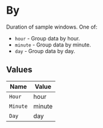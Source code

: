 # By

Duration of sample windows. One of:
  * `hour` - Group data by hour.
  * `minute` - Group data by minute.
  * `day` - Group data by day.



## Values

| Name     | Value    |
| -------- | -------- |
| `Hour`   | hour     |
| `Minute` | minute   |
| `Day`    | day      |